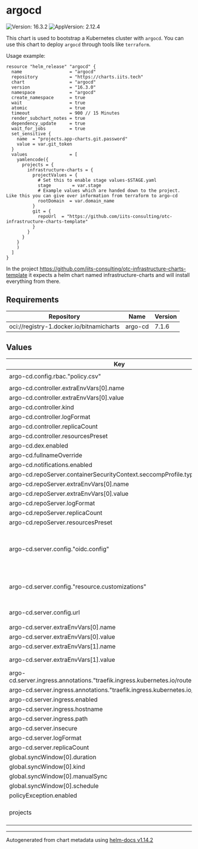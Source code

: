 # argocd

![Version: 16.3.2](https://img.shields.io/badge/Version-16.3.2-informational?style=flat-square) ![AppVersion: 2.12.4](https://img.shields.io/badge/AppVersion-2.12.4-informational?style=flat-square)

This chart is used to bootstrap a Kubernetes cluster with `argocd`.
You can use this chart to deploy `argocd` through tools like `terraform`.

Usage example:

```hcl
resource "helm_release" "argocd" {
  name                  = "argocd"
  repository            = "https://charts.iits.tech"
  chart                 = "argocd"
  version               = "16.3.0"
  namespace             = "argocd"
  create_namespace      = true
  wait                  = true
  atomic                = true
  timeout               = 900 // 15 Minutes
  render_subchart_notes = true
  dependency_update     = true
  wait_for_jobs         = true
  set_sensitive {
    name  = "projects.app-charts.git.password"
    value = var.git_token
  }
  values                = [
    yamlencode({
      projects = {
        infrastructure-charts = {
          projectValues = {
            # Set this to enable stage values-$STAGE.yaml
            stage        = var.stage
            # Example values which are handed down to the project. Like this you can give over information from terraform to argo-cd
            rootDomain  = var.domain_name
          }
          git = {
            repoUrl  = "https://github.com/iits-consulting/otc-infrastructure-charts-template"
          }
        }
      }
    }
    )
  ]
}
```

In the project https://github.com/iits-consulting/otc-infrastructure-charts-template it expects a helm chart
named infrastructure-charts and will install everything from there.

## Requirements

| Repository | Name | Version |
|------------|------|---------|
| oci://registry-1.docker.io/bitnamicharts | argo-cd | 7.1.6 |

## Values

| Key | Type | Default | Description |
|-----|------|---------|-------------|
| argo-cd.config.rbac."policy.csv" | string | `"g, ARGOCD-ADMIN, role:admin\ng, SYSTEM-ADMINISTRATOR, role:admin\n"` |  |
| argo-cd.controller.extraEnvVars[0].name | string | `"TZ"` |  |
| argo-cd.controller.extraEnvVars[0].value | string | `"Europe/Berlin"` |  |
| argo-cd.controller.kind | string | `"StatefulSet"` |  |
| argo-cd.controller.logFormat | string | `"json"` |  |
| argo-cd.controller.replicaCount | int | `2` |  |
| argo-cd.controller.resourcesPreset | string | `"medium"` |  |
| argo-cd.dex.enabled | bool | `false` |  |
| argo-cd.fullnameOverride | string | `"argocd"` |  |
| argo-cd.notifications.enabled | bool | `false` |  |
| argo-cd.repoServer.containerSecurityContext.seccompProfile.type | string | `"Unconfined"` |  |
| argo-cd.repoServer.extraEnvVars[0].name | string | `"TZ"` |  |
| argo-cd.repoServer.extraEnvVars[0].value | string | `"Europe/Berlin"` |  |
| argo-cd.repoServer.logFormat | string | `"json"` |  |
| argo-cd.repoServer.replicaCount | int | `2` |  |
| argo-cd.repoServer.resourcesPreset | string | `"small"` |  |
| argo-cd.server.config."oidc.config" | string | `"name: OIDC\nissuer: $argocd-oidc:oidcURL\nclientID: $argocd-oidc:clientID\nclientSecret: $argocd-oidc:clientSecret\nrequestedScopes:\n  - openid\n  - profile\n  - email\n  - groups\nrequestedIDTokenClaims:\n  groups:\n    essential: true\n"` |  |
| argo-cd.server.config."resource.customizations" | string | `"# Ignores .data changes of all secrets with a vaultInjectionChecksum annotation\nargoproj.io/Application:\n ignoreDifferences: |\n    jqPathExpressions:\n      - '. | select(.metadata.annotations.parametersChecksum) | .spec.source.helm'\n      - '. | select(.metadata.annotations.valueFileChecksum) | .spec.source.helm'\n# Ignores caBundle and template changes of the following resources\nadmissionregistration.k8s.io/MutatingWebhookConfiguration:\n  ignoreDifferences: |\n    jqPathExpressions:\n      - .metadata.annotations.template\n      - '.webhooks'\napiextensions.k8s.io/CustomResourceDefinition:\n  ignoreDifferences: |\n    jqPathExpressions:\n      - .spec.conversion.webhookClientConfig.caBundle\nadmissionregistration.k8s.io/ValidatingWebhookConfiguration:\n  ignoreDifferences: |\n    jqPathExpressions:\n      - .metadata.annotations.template\n      - '.webhooks[]?.clientConfig.caBundle'\n      - '.webhooks'\ncert-manager.io/Certificate:\n  ignoreDifferences: |\n    jqPathExpressions:\n      - .spec.duration\nnetworking.k8s.io/Ingress:\n  health.lua: |\n    hs = {}\n    hs.status = \"Healthy\"\n    return hs\n"` |  |
| argo-cd.server.config.url | string | `"https://{{ .Values.server.ingress.hostname }}{{ .Values.server.ingress.path }}"` |  |
| argo-cd.server.extraEnvVars[0].name | string | `"TZ"` |  |
| argo-cd.server.extraEnvVars[0].value | string | `"Europe/Berlin"` |  |
| argo-cd.server.extraEnvVars[1].name | string | `"ARGOCD_SERVER_ROOTPATH"` |  |
| argo-cd.server.extraEnvVars[1].value | string | `"{{ $path := .Values.server.ingress.path }}{{ if ($path | ne \"/\") }}{{ $path }}{{ end }}"` |  |
| argo-cd.server.ingress.annotations."traefik.ingress.kubernetes.io/router.entrypoints" | string | `"websecure"` |  |
| argo-cd.server.ingress.annotations."traefik.ingress.kubernetes.io/router.tls" | string | `"true"` |  |
| argo-cd.server.ingress.enabled | bool | `true` |  |
| argo-cd.server.ingress.hostname | string | `"SET_BY_TERRAFORM"` |  |
| argo-cd.server.ingress.path | string | `"/argocd"` |  |
| argo-cd.server.insecure | bool | `true` |  |
| argo-cd.server.logFormat | string | `"json"` |  |
| argo-cd.server.replicaCount | int | `2` |  |
| global.syncWindow[0].duration | string | `"24h"` |  |
| global.syncWindow[0].kind | string | `"allow"` |  |
| global.syncWindow[0].manualSync | bool | `true` |  |
| global.syncWindow[0].schedule | string | `"* * * * *"` |  |
| policyException.enabled | bool | `true` |  |
| projects | string | `nil` | List of projects which you want to bootstrap |

----------------------------------------------
Autogenerated from chart metadata using [helm-docs v1.14.2](https://github.com/norwoodj/helm-docs/releases/v1.14.2)

